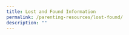 ```yaml
---
title: Lost and Found Information
permalink: /parenting-resources/lost-found/
description: ""
---
```

